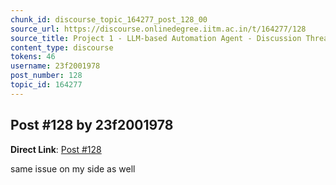 ```yaml
---
chunk_id: discourse_topic_164277_post_128_00
source_url: https://discourse.onlinedegree.iitm.ac.in/t/164277/128
source_title: Project 1 - LLM-based Automation Agent - Discussion Thread [TDS Jan 2025]
content_type: discourse
tokens: 46
username: 23f2001978
post_number: 128
topic_id: 164277
---
```


## Post #128 by 23f2001978

**Direct Link**: [Post #128](https://discourse.onlinedegree.iitm.ac.in/t/164277/128)

same issue on my side as well
